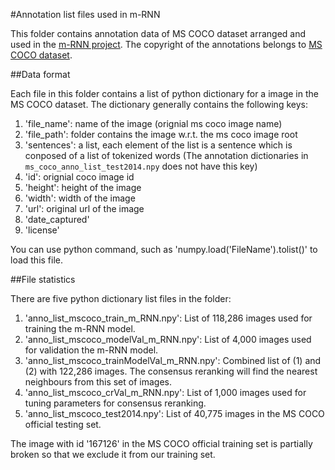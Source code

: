 #Annotation list files used in m-RNN

This folder contains annotation data of MS COCO dataset arranged and used in the [m-RNN project](http://www.stat.ucla.edu/~junhua.mao/m-RNN.html).
The copyright of the annotations belongs to [MS COCO dataset](http://mscoco.org).

##Data format

Each file in this folder contains a list of python dictionary for a image in the MS COCO dataset.
The dictionary generally contains the following keys:
1. 'file_name': name of the image (orignial ms coco image name)
2. 'file_path': folder contains the image w.r.t. the ms coco image root
3. 'sentences': a list, each element of the list is a sentence which is conposed of a list of tokenized words (The annotation dictionaries in `ms_coco_anno_list_test2014.npy` does not have this key)
4. 'id': orignial coco image id
5. 'height': height of the image
6. 'width': width of the image
7. 'url': original url of the image
8. 'date_captured'
9. 'license'

You can use python command, such as 'numpy.load('FileName').tolist()' to load this file.

##File statistics

There are five python dictionary list files in the folder:

1. 'anno_list_mscoco_train_m_RNN.npy': List of 118,286 images used for training the m-RNN model.
2. 'anno_list_mscoco_modelVal_m_RNN.npy': List of 4,000 images used for validation the m-RNN model.
3. 'anno_list_mscoco_trainModelVal_m_RNN.npy': Combined list of (1) and (2) with 122,286 images. The consensus reranking will find the nearest neighbours from this set of images.
4. 'anno_list_mscoco_crVal_m_RNN.npy': List of 1,000 images used for tuning parameters for consensus reranking.
5. 'anno_list_mscoco_test2014.npy': List of 40,775 images in the MS COCO official testing set.

The image with id '167126' in the MS COCO official training set is partially broken so that we exclude it from our training set.
